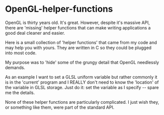 # OpenGL-helper-functions

OpenGL is thirty years old. It's great. However, despite it's massive API, there 
are 'missing' helper functions that can make writing applications a good deal 
cleaner and easier.

Here is a small collection of 'helper functions' that came from my code and 
may help you with yours. They are written in C so they could be plugged into 
most code. 

My purpose was to 'hide' some of the grungy detail that OpenGL needlessly 
demands. 

As an example I want to set a GLSL uniform variable but rather commonly it is in 
the 'current' program and I REALLY don't need to know the 'location' of the 
variable in GLSL storage. Just do it: set the variable as I specify
 -- spare me the details.

None of these helper functions are particularly complicated. I just wish they, 
or something like them, were part of the standard API.

